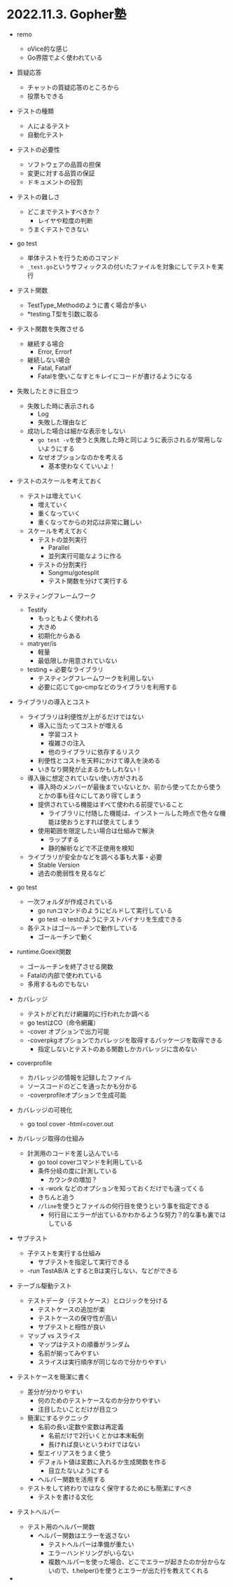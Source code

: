 # 2022.11.3. Gopher塾

- remo
  - oVice的な感じ
  - Go界隈でよく使われている

- 質疑応答
  - チャットの質疑応答のところから
  - 投票もできる

- テストの種類
  - 人によるテスト
  - 自動化テスト

- テストの必要性
  - ソフトウェアの品質の担保
  - 変更に対する品質の保証
  - ドキュメントの役割

- テストの難しさ
  - どこまでテストすべきか？
    - レイヤや粒度の判断
  - うまくテストできない

- go test
  - 単体テストを行うためのコマンド
  - `_test.go`というサフィックスの付いたファイルを対象にしてテストを実行

- テスト関数
  - TestType_Methodのように書く場合が多い
  - *testing.T型を引数に取る

- テスト関数を失敗させる
  - 継続する場合
    - Error, Errorf
  - 継続しない場合
    - Fatal, Fatalf
    - Fatalを使いこなすとキレイにコードが書けるようになる

- 失敗したときに目立つ
  - 失敗した時に表示される
    - Log
    - 失敗した理由など
  - 成功した場合は細かな表示をしない
    - `go test -v`を使うと失敗した時と同じように表示されるが常用しないようにする
    - なぜオプションなのかを考える
      - 基本使わなくていいよ！

- テストのスケールを考えておく
  - テストは増えていく
    - 増えていく
    - 重くなっていく
    - 重くなってからの対応は非常に難しい
  - スケールを考えておく
    - テストの並列実行
      - Parallel
      - 並列実行可能なように作る
    - テストの分割実行
      - Songmu/gotesplit
      - テスト関数を分けて実行する

- テスティングフレームワーク
  - Testify
    - もっともよく使われる
    - 大きめ
    - 初期化からある
  - matryer/is
    - 軽量
    - 最低限しか用意されていない
  - testing + 必要なライブラリ
    - テスティングフレームワークを利用しない
    - 必要に応じてgo-cmpなどのライブラリを利用する

- ライブラリの導入とコスト
  - ライブラリは利便性が上がるだけではない
    - 導入に当たってコストが増える
      - 学習コスト
      - 複雑さの注入
      - 他のライブラリに依存するリスク
    - 利便性とコストを天秤にかけて導入を決める
    - いきなり開発が止まるかもしれない！
  - 導入後に想定されていない使い方がされる
    - 導入時のメンバーが最後までいないとか、前から使ってたから使うとかの事も往々にしてあり得てしまう
    - 提供されている機能はすべて使われる前提でいること
      - ライブラリに付随した機能は、インストールした時点で色々な機能は使おうとすれば使えてしまう
    - 使用範囲を限定したい場合は仕組みで解決
      - ラップする
      - 静的解析などで不正使用を検知
  - ライブラリが安全かなどを調べる事も大事・必要
    - Stable Version
    - 過去の脆弱性を見るなど

- go test
  - 一次フォルダが作成されている
    - go runコマンドのようにビルドして実行している
    - go test -o testのようにテストバイナリを生成できる
  - 各テストはゴールーチンで動作している
    - ゴールーチンで動く

- runtime.Goexit関数
  - ゴールーチンを終了させる関数
  - Fatalの内部で使われている
  - 多用するものでもない

- カバレッジ
  - テストがどれだけ網羅的に行われたか調べる
  - go testはCO（命令網羅）
  - -cover オプションで出力可能
  - -coverpkgオプションでカバレッジを取得するパッケージを取得できる
    - 指定しないとテストのある関数しかカバレッジに含めない

- coverprofile
  - カバレッジの情報を記録したファイル
  - ソースコードのどこを通ったかも分かる
  - -coverprofileオプションで生成可能

- カバレッジの可視化
  - go tool cover -html=cover.out

- カバレッジ取得の仕組み
  - 計測用のコードを差し込んでいる
    - go tool coverコマンドを利用している
    - 条件分岐の度に計測している
      - カウンタの増加？
    - -x -work などのオプションを知っておくだけでも違ってくる
    - きちんと追う
    - `//line`を使うとファイルの何行目を使うという事を指定できる
      - 何行目にエラーが出ているかわかるような努力？的な事も裏ではしている

- サブテスト
  - 子テストを実行する仕組み
    - サブテストを指定して実行できる
  - -run TestAB/A とするとBは実行しない、などができる

- テーブル駆動テスト
  - テストデータ（テストケース）とロジックを分ける
    - テストケースの追加が楽
    - テストケースの保守性が高い
    - サブテストと相性が良い
  - マップ vs スライス
    - マップはテストの順番がランダム
    - 名前が揃ってみやすい
    - スライスは実行順序が同じなので分かりやすい

- テストケースを簡潔に書く
  - 差分が分かりやすい
    - 何のためのテストケースなのか分かりやすい
    - 注目したいことだけが目立つ
  - 簡潔にするテクニック
    - 名前の長い定数や変数は再定義
      - 名前だけで2行いくとかは本末転倒
      - 長ければ良いというわけではない
    - 型エイリアスをうまく使う
    - デフォルト値は変数に入れるか生成関数を作る
      - 目立たないようにする
    - ヘルパー関数を活用する
  - テストをして終わりではなく保守するためにも簡潔にすべき
    - テストを書ける文化

- テストヘルパー
  - テスト用のヘルパー関数
    - ヘルパー関数はエラーを返さない
      - テストヘルパーは準備が重たい
      - エラーハンドリングがいらない
      - 複数ヘルパーを使った場合、どこでエラーが起きたのか分からないので、t.helper()を使うとエラーが出た行を教えてくれる

- 
